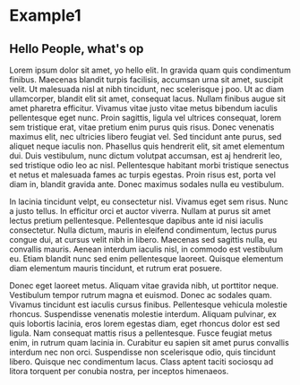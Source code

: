 # Example1 

## Hello People, what's op

Lorem ipsum dolor sit amet, yo hello elit. In gravida quam quis condimentum finibus. Maecenas blandit turpis facilisis, accumsan urna sit amet, suscipit velit. Ut malesuada nisl at nibh tincidunt, nec scelerisque j poo. Ut ac diam ullamcorper, blandit elit sit amet, consequat lacus. Nullam finibus augue sit amet pharetra efficitur. Vivamus vitae justo vitae metus bibendum iaculis pellentesque eget nunc. Proin sagittis, ligula vel ultrices consequat, lorem sem tristique erat, vitae pretium enim purus quis risus. Donec venenatis maximus elit, nec ultricies libero feugiat vel. Sed tincidunt ante purus, sed aliquet neque iaculis non. Phasellus quis hendrerit elit, sit amet elementum dui. Duis vestibulum, nunc dictum volutpat accumsan, est aj hendrerit leo, sed tristique odio leo ac nisl. Pellentesque habitant morbi tristique senectus et netus et malesuada fames ac turpis egestas. Proin risus est, porta vel diam in, blandit gravida ante. Donec maximus sodales nulla eu vestibulum.

In lacinia tincidunt velpt, eu consectetur nisl. Vivamus eget sem risus. Nunc a justo tellus. In efficitur orci et auctor viverra. Nullam at purus sit amet lectus pretium pellentesque. Pellentesque dapibus ante id nisi iaculis consectetur. Nulla dictum, mauris in eleifend condimentum, lectus purus congue dui, at cursus velit nibh in libero. Maecenas sed sagittis nulla, eu convallis mauris. Aenean interdum iaculis nisl, in commodo est vestibulum eu. Etiam blandit nunc sed enim pellentesque laoreet. Quisque elementum diam elementum mauris tincidunt, et rutrum erat posuere.

Donec eget laoreet metus. Aliquam vitae gravida nibh, ut porttitor neque. Vestibulum tempor rutrum magna et euismod. Donec ac sodales quam. Vivamus tincidunt est iaculis cursus finibus. Pellentesque vehicula molestie rhoncus. Suspendisse venenatis molestie interdum. Aliquam pulvinar, ex quis lobortis lacinia, eros lorem egestas diam, eget rhoncus dolor est sed ligula. Nam consequat mattis risus a pellentesque. Fusce feugiat metus enim, in rutrum quam lacinia in. Curabitur eu sapien sit amet purus convallis interdum nec non orci. Suspendisse non scelerisque odio, quis tincidunt libero. Quisque nec condimentum lacus. Class aptent taciti sociosqu ad litora torquent per conubia nostra, per inceptos himenaeos.

